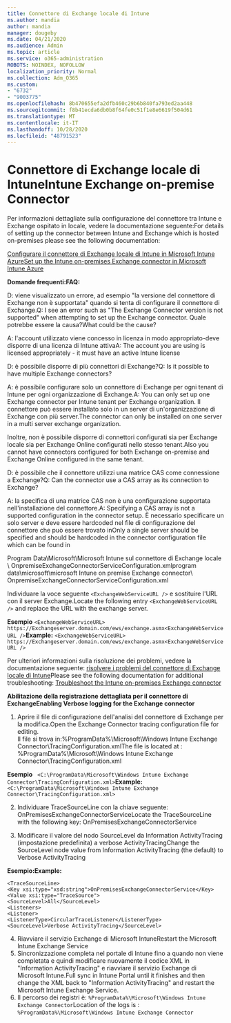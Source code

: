 ```yaml
---
title: Connettore di Exchange locale di Intune
ms.author: mandia
author: mandia
manager: dougeby
ms.date: 04/21/2020
ms.audience: Admin
ms.topic: article
ms.service: o365-administration
ROBOTS: NOINDEX, NOFOLLOW
localization_priority: Normal
ms.collection: Adm_O365
ms.custom:
- "6732"
- "9003775"
ms.openlocfilehash: 8b470655efa2dfb460c29b6b840fa793ed2aa448
ms.sourcegitcommit: f8b41ecda6db0b8f64fe0c51f1e8e6619f504d61
ms.translationtype: MT
ms.contentlocale: it-IT
ms.lasthandoff: 10/28/2020
ms.locfileid: "48791523"
---
```

# <a name="intune-exchange-on-premise-connector"></a><span data-ttu-id="c5858-102">Connettore di Exchange locale di Intune</span><span class="sxs-lookup"><span data-stu-id="c5858-102">Intune Exchange on-premise Connector</span></span>

<span data-ttu-id="c5858-103">Per informazioni dettagliate sulla configurazione del connettore tra Intune e Exchange ospitato in locale, vedere la documentazione seguente:</span><span class="sxs-lookup"><span data-stu-id="c5858-103">For details of setting up the connector between Intune and Exchange which is hosted on-premises please see the following documentation:</span></span>

[<span data-ttu-id="c5858-104">Configurare il connettore di Exchange locale di Intune in Microsoft Intune Azure</span><span class="sxs-lookup"><span data-stu-id="c5858-104">Set up the Intune on-premises Exchange connector in Microsoft Intune Azure</span></span>](https://docs.microsoft.com/intune/exchange-connector-install)

<span data-ttu-id="c5858-105">**Domande frequenti:**</span><span class="sxs-lookup"><span data-stu-id="c5858-105">**FAQ:**</span></span>

<span data-ttu-id="c5858-106">D: viene visualizzato un errore, ad esempio "la versione del connettore di Exchange non è supportata" quando si tenta di configurare il connettore di Exchange.</span><span class="sxs-lookup"><span data-stu-id="c5858-106">Q: I see an error such as "The Exchange Connector version is not supported" when attempting to set up the Exchange connector.</span></span> <span data-ttu-id="c5858-107">Quale potrebbe essere la causa?</span><span class="sxs-lookup"><span data-stu-id="c5858-107">What could be the cause?</span></span>

<span data-ttu-id="c5858-108">A: l'account utilizzato viene concesso in licenza in modo appropriato-deve disporre di una licenza di Intune attiva</span><span class="sxs-lookup"><span data-stu-id="c5858-108">A: The account you are using is licensed appropriately - it must have an active Intune license</span></span>

<span data-ttu-id="c5858-109">D: è possibile disporre di più connettori di Exchange?</span><span class="sxs-lookup"><span data-stu-id="c5858-109">Q: Is it possible to have multiple Exchange connectors?</span></span>

<span data-ttu-id="c5858-110">A: è possibile configurare solo un connettore di Exchange per ogni tenant di Intune per ogni organizzazione di Exchange.</span><span class="sxs-lookup"><span data-stu-id="c5858-110">A: You can only set up one Exchange connector per Intune tenant per Exchange organization.</span></span> <span data-ttu-id="c5858-111">Il connettore può essere installato solo in un server di un'organizzazione di Exchange con più server.</span><span class="sxs-lookup"><span data-stu-id="c5858-111">The connector can only be installed on one server in a multi server exchange organization.</span></span>

<span data-ttu-id="c5858-112">Inoltre, non è possibile disporre di connettori configurati sia per Exchange locale sia per Exchange Online configurati nello stesso tenant.</span><span class="sxs-lookup"><span data-stu-id="c5858-112">Also you cannot have connectors configured for both Exchange on-premise and Exchange Online configured in the same tenant.</span></span>

<span data-ttu-id="c5858-113">D: è possibile che il connettore utilizzi una matrice CAS come connessione a Exchange?</span><span class="sxs-lookup"><span data-stu-id="c5858-113">Q: Can the connector use a CAS array as its connection to Exchange?</span></span>

<span data-ttu-id="c5858-114">A: la specifica di una matrice CAS non è una configurazione supportata nell'installazione del connettore.</span><span class="sxs-lookup"><span data-stu-id="c5858-114">A: Specifying a CAS array is not a supported configuration in the connector setup.</span></span> <span data-ttu-id="c5858-115">È necessario specificare un solo server e deve essere hardcoded nel file di configurazione del connettore che può essere trovato in</span><span class="sxs-lookup"><span data-stu-id="c5858-115">Only a single server should be specified and should be hardcoded in the connector configuration file which can be found in</span></span>

<span data-ttu-id="c5858-116">Program Data\Microsoft\Microsoft Intune sul connettore di Exchange locale \ OnpremiseExchangeConnectorServiceConfiguration.xml</span><span class="sxs-lookup"><span data-stu-id="c5858-116">program data\microsoft\microsoft Intune on premise Exchange connector\ OnpremiseExchangeConnectorServiceConfiguration.xml</span></span>

<span data-ttu-id="c5858-117">Individuare la voce seguente ```<ExchangeWebServiceURL />``` e sostituire l'URL con il server Exchange.</span><span class="sxs-lookup"><span data-stu-id="c5858-117">Locate the following entry ```<ExchangeWebServiceURL />``` and replace the URL with the exchange server.</span></span>

<span data-ttu-id="c5858-118">**Esempio**
```<ExchangeWebServiceURL> https://Exchangeserver.domain.com/ews/exchange.asmx<ExchangeWebServiceURL />```</span><span class="sxs-lookup"><span data-stu-id="c5858-118">**Example:**
```<ExchangeWebServiceURL> https://Exchangeserver.domain.com/ews/exchange.asmx<ExchangeWebServiceURL />```</span></span>

<span data-ttu-id="c5858-119">Per ulteriori informazioni sulla risoluzione dei problemi, vedere la documentazione seguente: [risolvere i problemi del connettore di Exchange locale di Intune](https://support.microsoft.com/help/4471887/troubleshooting-exchange-connector-in-microsoft-intune)</span><span class="sxs-lookup"><span data-stu-id="c5858-119">Please see the following documentation for additional troubleshooting: [Troubleshoot the Intune on-premises Exchange connector](https://support.microsoft.com/help/4471887/troubleshooting-exchange-connector-in-microsoft-intune)</span></span>

<span data-ttu-id="c5858-120">**Abilitazione della registrazione dettagliata per il connettore di Exchange**</span><span class="sxs-lookup"><span data-stu-id="c5858-120">**Enabling Verbose logging for the Exchange connector**</span></span>

1. <span data-ttu-id="c5858-121">Aprire il file di configurazione dell'analisi del connettore di Exchange per la modifica.</span><span class="sxs-lookup"><span data-stu-id="c5858-121">Open the Exchange Connector tracing configuration file for editing.</span></span>  
<span data-ttu-id="c5858-122">Il file si trova in:%ProgramData%\Microsoft\Windows Intune Exchange Connector\TracingConfiguration.xml</span><span class="sxs-lookup"><span data-stu-id="c5858-122">The file is located at : %ProgramData%\Microsoft\Windows Intune Exchange Connector\TracingConfiguration.xml</span></span>  

<span data-ttu-id="c5858-123">**Esempio**
``` <C:\ProgramData\Microsoft\Windows Intune Exchange Connector\TracingConfiguration.xml>```</span><span class="sxs-lookup"><span data-stu-id="c5858-123">**Example:**
``` <C:\ProgramData\Microsoft\Windows Intune Exchange Connector\TracingConfiguration.xml>```</span></span>
  
2. <span data-ttu-id="c5858-124">Individuare TraceSourceLine con la chiave seguente: OnPremisesExchangeConnectorService</span><span class="sxs-lookup"><span data-stu-id="c5858-124">Locate the TraceSourceLine with the following key: OnPremisesExchangeConnectorService</span></span>  
  
3. <span data-ttu-id="c5858-125">Modificare il valore del nodo SourceLevel da Information ActivityTracing (impostazione predefinita) a verbose ActivityTracing</span><span class="sxs-lookup"><span data-stu-id="c5858-125">Change the SourceLevel node value from Information ActivityTracing (the default) to Verbose ActivityTracing</span></span>  

<span data-ttu-id="c5858-126">**Esempio:**</span><span class="sxs-lookup"><span data-stu-id="c5858-126">**Example:**</span></span>
```
<TraceSourceLine>  
<Key xsi:type="xsd:string">OnPremisesExchangeConnectorService</Key>  
<Value xsi:type="TraceSource">  
<SourceLevel>All</SourceLevel>  
<Listeners>  
<Listener>  
<ListenerType>CircularTraceListener</ListenerType>
<SourceLevel>Verbose ActivityTracing</SourceLevel>
```
4. <span data-ttu-id="c5858-127">Riavviare il servizio Exchange di Microsoft Intune</span><span class="sxs-lookup"><span data-stu-id="c5858-127">Restart the Microsoft Intune Exchange Service</span></span>  
5. <span data-ttu-id="c5858-128">Sincronizzazione completa nel portale di Intune fino a quando non viene completata e quindi modificare nuovamente il codice XML in "Information ActivityTracing" e riavviare il servizio Exchange di Microsoft Intune.</span><span class="sxs-lookup"><span data-stu-id="c5858-128">Full sync in Intune Portal until it finishes and then change the XML back to "Information ActivityTracing" and restart the Microsoft Intune Exchange Service.</span></span>  
6. <span data-ttu-id="c5858-129">Il percorso dei registri è: `%ProgramData%\Microsoft\Windows Intune Exchange Connector`</span><span class="sxs-lookup"><span data-stu-id="c5858-129">Location of the logs is : `%ProgramData%\Microsoft\Windows Intune Exchange Connector`</span></span>